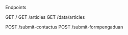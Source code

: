 Endpoints

GET /
GET /articles
GET /data/articles

POST /submit-contactus
POST /submit-formpengaduan


